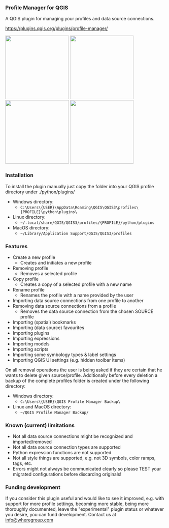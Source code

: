 ### Profile Manager for QGIS ###
A QGIS plugin for managing your profiles and data source connections.

https://plugins.qgis.org/plugins/profile-manager/

<a href="https://github.com/WhereGroup/profile-manager/assets/7661092/a64ea854-bff3-48a0-b1ff-83f3d4eaa5b7"><img src="https://github.com/WhereGroup/profile-manager/assets/7661092/a64ea854-bff3-48a0-b1ff-83f3d4eaa5b7" width="200"></a>
<a href="https://github.com/WhereGroup/profile-manager/assets/7661092/711faa86-c36c-40bc-92ab-7b73016996ae"><img src="https://github.com/WhereGroup/profile-manager/assets/7661092/711faa86-c36c-40bc-92ab-7b73016996ae" width="200"></a>
<a href="https://github.com/WhereGroup/profile-manager/assets/7661092/0c646930-88d8-45fe-81c8-4a5bf4501152"><img src="https://github.com/WhereGroup/profile-manager/assets/7661092/0c646930-88d8-45fe-81c8-4a5bf4501152" width="200"></a>
<a href="https://github.com/WhereGroup/profile-manager/assets/7661092/079665d6-e0ff-45fb-a65c-3b49cd9229de"><img src="https://github.com/WhereGroup/profile-manager/assets/7661092/079665d6-e0ff-45fb-a65c-3b49cd9229de" width="200"></a>

### Installation ###
To install the plugin manually just copy the folder into your QGIS profile directory under ./python/plugins/

- Windows directory:
    - `C:\Users\{USER}\AppData\Roaming\QGIS\QGIS3\profiles\{PROFILE}\python\plugins\`
- Linux directory:
    - `~/.local/share/QGIS/QGIS3/profiles/{PROFILE}/python/plugins`
- MacOS directory:
    - `~/Library/Application Support/QGIS/QGIS3/profiles`

### Features ###
- Create a new profile
    - Creates and initiates a new profile
- Removing profile
    - Removes a selected profile
- Copy profile
    - Creates a copy of a selected profile with a new name
- Rename profile
    - Renames the profile with a name provided by the user
- Importing data source connections from one profile to another
- Removing data source connections from a profile
    - Removes the data source connection from the chosen SOURCE profile
- Importing (spatial) bookmarks
- Importing (data source) favourites
- Importing plugins
- Importing expressions
- Importing models
- Importing scripts
- Importing some symbology types & label settings
- Importing QGIS UI settings (e.g. hidden toolbar items)

On all removal operations the user is being asked if they are certain
that he wants to delete given source/profile.
Additionally before every deletion a backup of the complete profiles
folder is created under the following directory:
- Windows directory:
    - `C:\Users\{USER}\QGIS Profile Manager Backup\`
- Linux and MacOS directory:
    - `~/QGIS Profile Manager Backup/`

### Known (current) limitations ###
- Not all data source connections might be recognized and imported/removed
- Not all data source connection types are supported
- Python expression functions are not supported
- Not all style things are supported, e.g. not 3D symbols, color ramps,
  tags, etc.
- Errors might not always be communicated clearly so please TEST your
  migrated configurations before discarding originals!

### Funding development ###
If you consider this plugin useful and would like to see it improved, e.g.
with support for more profile settings, becoming more stable, being more
thoroughly documented, leave the "experimental" plugin status or whatever
you desire, you can fund development. Contact us at info@wheregroup.com
